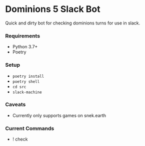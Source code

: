# Dominions 5 Slack Bot
Quick and dirty bot for checking dominions turns for use in slack.

### Requirements
* Python 3.7+
* Poetry

### Setup
* `poetry install`
* `poetry shell`
* `cd src` 
* `slack-machine`

### Caveats
* Currently only supports games on snek.earth

### Current Commands
* ! check <port number>

